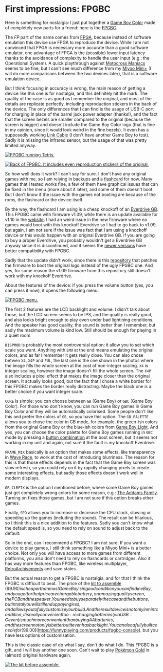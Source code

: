 # First impressions: FPGBC

Here is something for nostalgia: I just put together a [Game Boy
Color](https://en.wikipedia.org/wiki/Game_Boy_Color) made of completely new
parts for a friend: here is the
[FPGBC](https://funnyplaying.com/products/fpgbc-kit).

The _FP_ part of the name comes from
[FPGA](https://en.wikipedia.org/wiki/Field-programmable_gate_array), because
instead of software emulation this device use FPGA to reproduce the device.
While I am not convinced that FPGA is necessary more accurate than a good
software emulator, one advantage of FPGA is the (possible) lower input latency
thanks to the avoidance of complexity to handle the user input (e.g.: the
Operational System). A quick playthrough against [Motocross
Maniacs](https://en.wikipedia.org/wiki/Motocross_Maniacs) seems to be fine, but
I can't see much difference from my [Miyoo
Mini+](https://retrogamecorps.com/2022/05/15/miyoo-mini-v2-guide/) (I will do
more comparisons between the two devices later), that is a software emulation
device.

But I think focusing in accuracy is wrong, the main reason of getting a device
like this one is for nostalgia, and this definitely hit the mark. The quality
of the case is as good as I remember the original, and most of the details are
replicate perfectly, including reproduction stickers in the back of the device.
The only differences that I can find is the usage of USB-C port for charging in
place of the barrel jack power adapter (thanks!), and the fact that the screen
bezels are smaller compared to the original (because the screen is bigger) and
doesn't include the Game Boy Color logo (that is fine in my opinion, since it
would look weird in the fine bezels). It even has a supposedly working [Link
Cable](https://en.wikipedia.org/wiki/Game_Link_Cable) (I don't have another
Game Boy to test). Sadly it is missing the infrared sensor, but the usage of
that was pretty limited anyway.

<!-- PXL_20240729_175245569 -->
[![FPGBC running Tetris.](https://capivaras.dev/images/1545d11f.jpeg)](https://capivaras.dev/images/1545d11f.jpeg)

<!-- PXL_20240729_175131157 -->
[![Back of FPGBC. It includes even reproduction stickers of the original.](https://capivaras.dev/images/6746624f.jpeg)](https://capivaras.dev/images/6746624f.jpeg)

So how well does it work? I can't say for sure. I don't have any original games
with me, so I am relying in backups and a
[flashcard](https://en.wikipedia.org/wiki/Flashcard) for now. Many games that I
tested works fine, a few of them have graphical issues that can be fixed in the
menu (more about it later), and some of them doesn't boot. But I don't know if
the issue with the games not booting are because of the roms, the flashcard or
the device itself.

By the way, the flashcard I am using is a cheap knockoff of an [Everdrive
GB](https://gbatemp.net/review/everdrive-gb.141/). This FPGBC came with
firmware v1.09, while there is an update available for v1.10 in the
[website](https://funnyplaying.com/products/fpgbc-kit). I had an weird issue in
the new firmware where no games would boot with this knockoff Everdrive so I
had to go back to v1.09, but again, I am not sure if the issue was fact that I
am using a knockoff device or this would happen with an original Everdrive GB.
If you are going to buy a proper Everdrive, you probably wouldn't get a
Everdrive GB anyway since it is discontinued, and it seems the [newer
versions](https://www.reddit.com/r/Gameboy/comments/1atwjh3/fpgbc_everdrive_compatibility/)
have better compatibility with FPGBC.

Sadly that the update didn't work, since there is this
[repository](https://github.com/makhowastaken/GWGBC_FW) that patches the
firmware to boot the original logo instead of the ugly FPGBC one. And yes, for
some reason the v1.09 firmware from this repository still doesn't work with my
knockoff Everdrive.

About the features of the device: if you press the volume button (yes, you can
press it now), it opens the following menu:

<!-- PXL_20240729_210604830 -->
[![FPGBC menu.](https://capivaras.dev/images/4391c351.jpeg)](https://capivaras.dev/images/4391c351.jpeg)

The first 2 features are the LCD backlight and volume. I didn't talk about
those, but the LCD screen seems to be IPS, and the quality is really good, and
also looks bright enough to play even under bad lightining conditions. And the
speaker has good quality, the sound is better than I remember, but sadly the
maximum volume is kind low. Still should be enough for playing in a quiet room.

`DISPMOD` is probably the most controversial option: it allow you to set which
scale you want. Anything with `EMU` at the end means emulating the original
colors, and as far I remember it gets really close. You can also chose betwen
`X4`, `X4P` and `FUL`, the last one is the one shown in the photos where the
image fills the whole screen at the cost of non-integer scaling. `X4` is
integer scaling, however the image doesn't fill the whole screen. The `X4P`
also includes a pixel effect that makes the image closer than the original
screen. It actually looks good, but the fact that I chose a white border for
this FPGBC makes the border really distracting. Maybe the black one is a better
choice if you want integer scale.

`CORE` is simple: you can choose between `GB` (Game Boy) or `GBC` (Game Boy
Color). For those who don't know, you can run Game Boy games in Game Boy Color
and they will be automatically colorised. Some people don't like this and
prefer the colors of `GB`, so you have this option. The `GB_PALETTE` allows you
to chose the color in GB mode, for example, the green-ish colors from the
original Game Boy or the blue-ish colors from [Game Boy
Light](https://nintendo.fandom.com/wiki/Game_Boy_Light). And yes, you can
choose the color palette for Game Boy games running in `GBC` mode by pressing a
[button combination](https://gbstudiocentral.com/tips/game-boy-color-modes/) at
the boot screen, but it seems not working in my unit and again, not sure if the
fault is my knockoff Everdrive.

`FRAME_MIX` basically is an option that makes some effects, like transparency
in [Wave Race](https://en.wikipedia.org/wiki/Wave_Race), to work at the cost of
introducing blurriness. The reason for this is that those effects depends in
the fact that the Game Boy screen was slow refresh, so you could rely on it by
rapidly changing pixels to create some interesting effects, but sadly those
effects doesn't work well in modern displays.

`GB_CLRFIX` is the option I mentioned before, where some Game Boy games just
get completely wrong colors for some reason, e.g.: [The Addams
Family](https://en.wikipedia.org/wiki/The_Addams_Family_(video_game)). Turning
on fixes those games, but I am not sure if this option breaks other games.

Finally, `SPD` allows you to increase or decrease the CPU clock, slowing or
speeding up the games (including the sound). The result can be hilarious, so I
think this is a nice addition to the features. Sadly you can't know what the
default speed is, so you need to rely on sound to adjust back to the default.

So in the end, can I recommend a FPGBC? I am not sure. If you want a device to
play games, I still think something like a Miyoo Mini+ is a better choice. Not
only you will have access to more games from different platforms, you also
don't need to rely on flashcards or cartridges. Also it has way more features
than FPGBC, like wireless multiplayer,
[RetroArchivements](https://retroachievements.org/) and save states.

But the actual reason to get a FPGBC is nostalgia, and for that I think the
FPGBC is difficult to beat. The price of the [kit to
assemble](https://funnyplaying.com/products/fpgbc-kit) ($69.90) is cheaper than
most Game Boy's in good condition you can find in eBay, and you get for that
price a rechargable battery, an amazing quality screen, the PCB and the
speaker. You need to buy separately the case and the buttons, but in total you
will still end up paying less, and allows you to fully customise your build.
And the result device is not only in mint condition, it is really convenient
too: recharging batteries (via USB-C even) is much more convenient than buying
AA batteries, and the screen not only is better but it even has backlight. You
can also a fully built console for
[$99.00](https://funnyplaying.com/products/fpgbc-console), but you have less
options of customisation.

This is the classic case of do what I say, don't do what I do. This FPGBC is a
gift, and I will buy another one soon. Can't wait to play [Pokémon
Gold](https://en.wikipedia.org/wiki/Pok%C3%A9mon_Gold_and_Silver) in (almost)
original hardware again.

<!-- PXL_20240729_123847458 -->
[![The kit before assemble.](https://capivaras.dev/images/7f34caba.jpeg)](https://capivaras.dev/images/7f34caba.jpeg)
